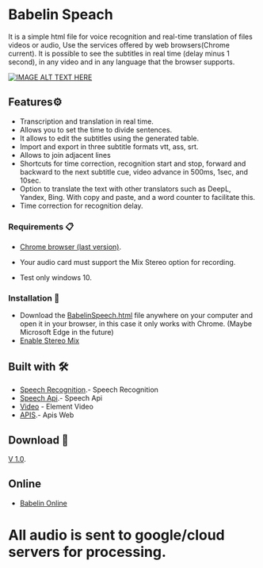 # Babelin Speach
It is a simple html file for voice recognition and real-time translation of files videos or audio, Use the services offered by web browsers(Chrome current).
It is possible to see the subtitles in real time (delay minus 1 second), in any video and in any language that the browser supports.

[![IMAGE ALT TEXT HERE](http://img.youtube.com/vi/Q-7P6Xgqwb0/0.jpg)](http://www.youtube.com/watch?v=Q-7P6Xgqwb0)

## Features⚙️
* Transcription and translation in real time.
* Allows you to set the time to divide sentences.
* It allows to edit the subtitles using the generated table.
* Import and export in three subtitle formats vtt, ass, srt.
* Allows to join adjacent lines
* Shortcuts for time correction, recognition start and stop, forward and backward to the next subtitle cue, video advance in 500ms, 1sec, and 10sec.
* Option to translate the text with other translators such as DeepL, Yandex, Bing. With copy and paste, and a word counter to facilitate this.
* Time correction for recognition delay.

### Requirements 📋
* [Chrome browser (last version)](https://www.google.com/intl/en_us/chrome/).

* Your audio card must support the Mix Stereo option for recording.

* Test only windows 10.

### Installation 🔧

* Download the [BabelinSpeech.html](https://raw.githubusercontent.com/JeanCaro/Babelin/main/BabelinSpeech.html) file anywhere on your computer and open it in your browser, in this case it only works with Chrome. (Maybe Microsoft Edge in the future)
* [Enable Stereo Mix](https://thegeekpage.com/stereo-mix/)

## Built with 🛠️

* [Speech Recognition](https://developer.mozilla.org/en-US/docs/Web/API/SpeechRecognitionEvent).- Speech Recognition
* [Speech Api](https://wicg.github.io/speech-api/).- Speech Api
* [Video](https://developer.mozilla.org/en-US/docs/Web/HTML/Element/video) - Element Video
* [APIS](https://developer.mozilla.org/en-US/docs/Web/API).- Apis Web

## Download 📌

[V 1.0](https://github.com/JeanCaro/Babelin/releases).

## Online

* [Babelin Online](https://jeancaro.github.io/)

# All audio is sent to google/cloud servers for processing.
